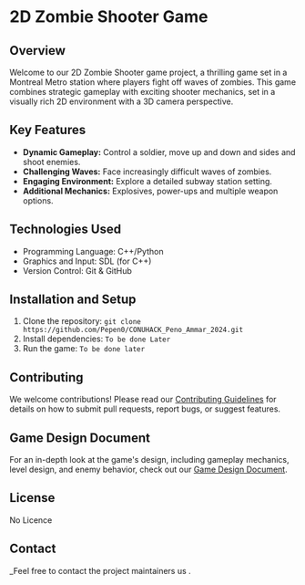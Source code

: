# 2D Zombie Shooter Game

## Overview
Welcome to our 2D Zombie Shooter game project, a thrilling game set in a Montreal Metro station where players fight off waves of zombies. This game combines strategic gameplay with exciting shooter mechanics, set in a visually rich 2D environment with a 3D camera perspective.

## Key Features
- **Dynamic Gameplay:** Control a soldier, move up and down and sides and shoot enemies.
- **Challenging Waves:** Face increasingly difficult waves of zombies.
- **Engaging Environment:** Explore a detailed subway station setting.
- **Additional Mechanics:** Explosives, power-ups and multiple weapon options.

## Technologies Used
- Programming Language: C++/Python
- Graphics and Input: SDL (for C++) 
- Version Control: Git & GitHub

## Installation and Setup
1. Clone the repository: `git clone https://github.com/Pepen0/CONUHACK_Peno_Ammar_2024.git`
2. Install dependencies: `To be done Later`
3. Run the game: `To be done later`

## Contributing
We welcome contributions! Please read our [Contributing Guidelines](CONTRIBUTING.md) for details on how to submit pull requests, report bugs, or suggest features.

## Game Design Document
For an in-depth look at the game's design, including gameplay mechanics, level design, and enemy behavior, check out our [Game Design Document](GDD.md).

## License
No Licence

## Contact
_Feel free to contact the project maintainers us .
